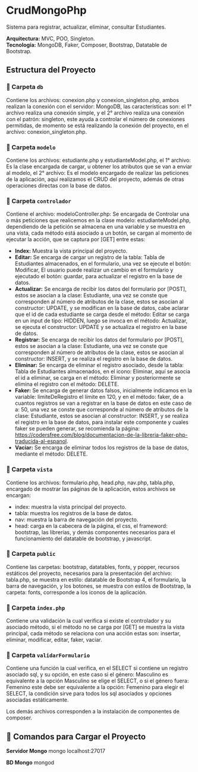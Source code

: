 # CrudMongoPhp
Sistema para registrar, actualizar, eliminar, consultar Estudiantes.

**Arquitectura:** MVC, POO, Singleton.  
**Tecnología:** MongoDB, Faker, Composer, Bootstrap, Datatable de Bootstrap.

## Estructura del Proyecto

### 📂 Carpeta `db`
Contiene los archivos: conexion.php y conexion_singleton.php, ambos realizan la conexión con el servidor: MongoDB, las características son: el 1° archivo realiza una conexión simple, y el 2° archivo realiza una conexión con el patrón: singleton, este ayuda a controlar el número de conexiones permitidas, de momento se está realizando la conexión del proyecto, en el archivo: conexion_singleton.php.

### 📂 Carpeta `modelo`
Contiene los archivos: estudiante.php y estudianteModel.php, el 1° archivo: Es la clase encargada de cargar, u obtener los atributos que se van a enviar al modelo, el 2° archivo: Es el modelo encargado de realizar las peticiones de la aplicación, aquí realizamos el CRUD del proyecto, además de otras operaciones directas con la base de datos.

### 📂 Carpeta `controlador`
Contiene el archivo: modeloController.php: Se encargada de Controlar una o más peticiones que realicemos en la clase modelo: estudianteModel.php, dependiendo de la petición se almacena en una variable y se muestra en una vista, cada método está asociado a un botón, se cargan al momento de ejecutar la acción, que se captura por [GET] entre estas:
- **Index:** Muestra la vista principal del proyecto.
- **Editar:** Se encarga de cargar un registro de la tabla: Tabla de Estudiantes almacenados, en el formulario, una vez se ejecute el botón: Modificar, El usuario puede realizar un cambio en el formulario y ejecutado el botón: guardar, para actualizar el registro en la base de datos.
- **Actualizar:** Se encarga de recibir los datos del formulario por [POST], estos se asocian a la clase: Estudiante, una vez se conste que corresponden al número de atributos de la clase, estos se asocian al constructor: UPDATE, y se modifican en la base de datos, cabe aclarar que el id de cada estudiante se carga desde el método: Editar se carga en un input de tipo: HIDDEN, luego se invoca en el método: Actualizar, se ejecuta el constructor: UPDATE  y se actualiza el registro en la base de datos.
- **Registrar:** Se encarga de recibir los datos del formulario por [POST], estos se asocian a la clase: Estudiante, una vez se conste que corresponden al número de atributos de la clase, estos se asocian al constructor: INSERT, y se realiza el registro en la base de datos.
- **Eliminar:** Se encarga de eliminar el registro asociado, desde la tabla: Tabla de Estudiantes almacenados, en el icono: Eliminar, aquí se asocia el id a eliminar, se carga en el método: Eliminar y posteriormente se elimina el registro con el método: DELETE.
- **Faker:** Se encarga de generar datos falsos, inicialmente indicamos en la variable: limiteDeRegistro el límite en 120, y en el método: faker, de a cuantos registros se van a registrar en la base de datos en este caso de a: 50, una vez se conste que corresponde al número de atributos de la clase: Estudiante, estos se asocian al constructor: INSERT, y se realiza el registro en la base de datos, para instalar este componente y cuales faker se pueden generar, se recomienda la página: https://codersfree.com/blog/documentacion-de-la-libreria-faker-php-traducida-al-espanol.
- **Vaciar:** Se encarga de eliminar todos los registros de la base de datos, mediante el método: DELETE.

### 📂 Carpeta `vista`
Contiene los archivos: formulario.php, head.php, nav.php, tabla.php, encargado de mostrar las páginas de la aplicación, estos archivos se encargan:
- index: muestra la vista principal del proyecto.
- tabla: muestra los registros de la base de datos.
- nav: muestra la barra de navegación del proyecto.
- head: carga en la cabecera de la página, el css, el frameword: bootstrap, las librerías, y demás componentes necesarios para el funcionamiento del datatable de bootstrap, y javascript.

### 📂 Carpeta `public`
Contiene las carpetas: bootstrap, datatables, fonts, y popper, recursos estáticos del proyecto, necesarios para la presentación del archivo: tabla.php, se muestra en estilo: datatable de Bootstrap 4, el formulario, la barra de navegación, y los botones, se muestra con estilos de Bootstrap, la carpeta: fonts, corresponde a los iconos de la aplicación.

### 📄 Carpeta `index.php`
Contiene una validación la cual verifica si existe el controlador y su asociado método, si el método no se carga por [GET] se muestra la vista principal, cada método se relaciona con una acción estas son: insertar, eliminar, modificar, editar, faker, vaciar.

### 📄 Carpeta `validarFormulario`
Contiene una función la cual verifica, en el SELECT si contiene un registro asociado sql, y su opción, en este caso si el género: Masculino es equivalente a la opción Masculino se elige el SELECT, o si el género fuera: Femenino este debe ser equivalente a la opción: Femenino para elegir el SELECT, la condición sirve para todos los sql asociados y opciones asociadas estáticamente.

Los demás archivos corresponden a la instalación de componentes de composer. 

## 🚀 Comandos para Cargar el Proyecto
**Servidor Mongo**
mongo localhost:27017

**BD Mongo**
mongod

